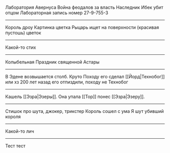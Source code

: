 Лаборатория Авернуса
Война феодалов за власть
Наследник Ибек убит отцом
Лабораторная запись номер 27-9-755-3
___
Король дроу
Картинка цветка
Рыцарь ищет на поверхности (красивая пустошь) цветок
___
Какой-то стих
___
Колыбельная
Праздник священной Астары
___
В Эдене возвышается столб. Круто
Походу его сделал [[Йорд|Технобог]] или хз
200 лет назад его отпиздили, походу не Технобог
___
Кашель [[Эзра|Эзеры]]. Она упала
[[Тор]] понес [[Эзра|Эзеру]].
___
Стишок про шута, джокер, трикстер
Король сошел с ума
Я шут убивший короля
___
Какой-то лич
___
Тест тест